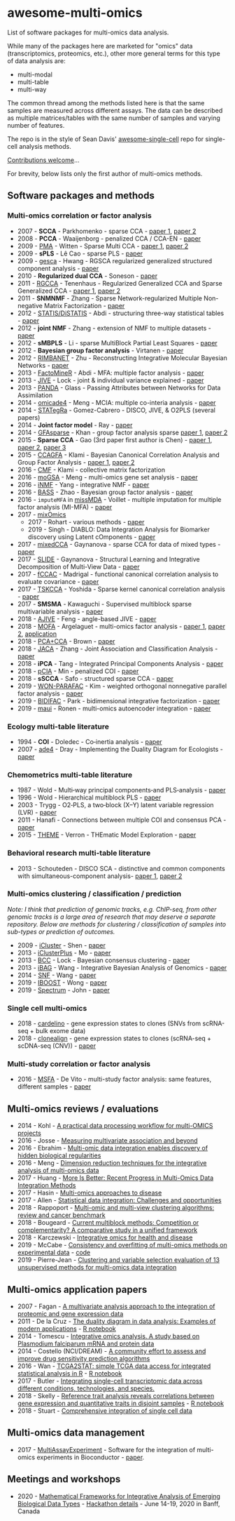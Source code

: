 # awesome-multi-omics

List of software packages for multi-omics data analysis.

While many of the packages here are marketed for "omics" data (transcriptomics, proteomics, etc.), other more general terms for this type of data analysis are: 

* multi-modal
* multi-table
* multi-way

The common thread among the methods listed here is that the same samples are measured across different assays. The data can be described as multiple matrices/tables with the same number of samples and varying number of features.

The repo is in the style of Sean Davis'
[awesome-single-cell](https://github.com/seandavi/awesome-single-cell)
repo for single-cell analysis methods.

[Contributions welcome](https://github.com/mikelove/awesome-multi-omics/blob/master/CONTRIBUTING.md)...

For brevity, below lists only the first author of multi-omics methods.

## Software packages and methods

### Multi-omics correlation or factor analysis

- 2007 - **SCCA** - Parkhomenko - sparse CCA - [paper 1](https://www.ncbi.nlm.nih.gov/pmc/articles/PMC2367499/), [paper 2](https://doi.org/10.2202/1544-6115.1406) 
- 2008 - **PCCA** - Waaijenborg - penalized CCA / CCA-EN - [paper](https://doi.org/10.2202/1544-6115.1329)
- 2009 - [PMA](https://CRAN.r-project.org/package=PMA) - Witten - Sparse Multi CCA - [paper 1](https://www.ncbi.nlm.nih.gov/pmc/articles/PMC2697346/), [paper 2](https://www.ncbi.nlm.nih.gov/pmc/articles/PMC2861323/)
- 2009 - **sPLS** - Lê Cao - sparse PLS - [paper](https://www.ncbi.nlm.nih.gov/pmc/articles/PMC2640358/)
- 2009 - [gesca](https://CRAN.r-project.org/package=gesca) - Hwang - RGSCA regularized generalized structured component analysis - [paper](https://doi.org/10.1007/s11336-009-9119-y) 
- 2010 - **Regularized dual CCA** - Soneson - [paper](https://doi.org/10.1186/1471-2105-11-191)
- 2011 - [RGCCA](https://cran.r-project.org/package=RGCCA) - Tenenhaus - Regularized Generalized CCA and Sparse Generalized CCA - [paper 1](https://www.ncbi.nlm.nih.gov/pubmed/28536930), [paper 2](https://www.ncbi.nlm.nih.gov/pubmed/24550197)
- 2011 - **SNMNMF** - Zhang - Sparse Network-regularized Multiple Non-negative Matrix Factorization - [paper](https://www.ncbi.nlm.nih.gov/pmc/articles/PMC3117336/)
- 2012 - [STATIS/DiSTATIS](https://github.com/HerveAbdi/DistatisR) - Abdi - structuring three-way statistical tables - [paper](https://doi.org/10.1002/wics.198)
- 2012 - **joint NMF** - Zhang - extension of NMF to multiple datasets - [paper](https://www.ncbi.nlm.nih.gov/pmc/articles/PMC3479191/)
- 2012 - **sMBPLS** - Li - sparse MultiBlock Partial Least Squares - [paper](https://www.ncbi.nlm.nih.gov/pmc/articles/PMC3463121/)
- 2012 - **Bayesian group factor analysis** - Virtanen - [paper](http://proceedings.mlr.press/v22/virtanen12.html)
- 2012 - [RIMBANET](http://research.mssm.edu/integrative-network-biology/RIMBANET/RIMBANET_overview.html) - Zhu - Reconstructing Integrative Molecular Bayesian Networks - [paper](https://doi.org/10.1371/journal.pbio.1001301)
- 2013 - [FactoMineR](https://cran.r-project.org/package=FactoMineR) - Abdi - MFA: multiple factor analysis - [paper](https://doi.org/10.1002/wics.1246)
- 2013 - [JIVE](https://genome.unc.edu/jive/) - Lock - joint & individual variance explained - [paper](https://www.ncbi.nlm.nih.gov/pmc/articles/PMC3671601/)
- 2013 - [PANDA](https://bioconductor.org/packages/release/bioc/html/pandaR.html) - Glass - Passing Attributes between Networks for Data Assimilation
- 2014 - [omicade4](https://bioconductor.org/packages/omicade4) - Meng - MCIA: multiple co-interia analysis - [paper](https://www.ncbi.nlm.nih.gov/pmc/articles/PMC4053266/)
- 2014 - [STATegRa](https://bioconductor.org/packages/STATegRa) - Gomez-Cabrero - DISCO, JIVE, & O2PLS (several papers)
- 2014 - **Joint factor model** - Ray - [paper](https://doi.org/10.1093/bioinformatics/btu064)
- 2014 - [GFAsparse](https://research.cs.aalto.fi/pml/software/GFAsparse/) - Khan - group factor analysis sparse [paper 1](https://www.ncbi.nlm.nih.gov/pmc/articles/PMC4147909/), [paper 2](https://doi.org/10.1093/bioinformatics/btw207)
- 2015 - **Sparse CCA** - Gao (3rd paper first author is Chen) - [paper 1](https://doi.org/10.1214/15-AOS1332), [paper 2](https://doi.org/10.1214/16-AOS1519), [paper 3](https://arxiv.org/abs/1311.6186)
- 2015 - [CCAGFA](https://cran.r-project.org/package=CCAGFA) - Klami - Bayesian Canonical Correlation Analysis and Group Factor Analysis - [paper 1](https://doi.org/10.1109/TNNLS.2014.2376974), [paper 2](http://www.jmlr.org/papers/v18/16-509.html)
- 2016 - [CMF](https://cran.r-project.org/package=CMF) - Klami - collective matrix factorization
- 2016 - [moGSA](https://bioconductor.org/packages/mogsa) - Meng - multi-omics gene set analysis - [paper](https://doi.org/10.1101/046904)
- 2016 - [iNMF](https://github.com/yangzi4/iNMF) - Yang - integrative NMF - [paper](https://www.ncbi.nlm.nih.gov/pmc/articles/pmid/26377073/)
- 2016 - [BASS](https://github.com/judyboon/BASS) - Zhao - Bayesian group factor analysis - [paper](https://arxiv.org/abs/1411.2698)
- 2016 - `imputeMFA` in [missMDA](https://cran.r-project.org/web/packages/missMDA/index.html) - Voillet - multiple imputation for multiple factor analysis (MI-MFA) - [paper](https://www.ncbi.nlm.nih.gov/pmc/articles/PMC5048483/)
- 2017 - [mixOmics](https://bioconductor.org/packages/mixOmics)
    - 2017 - Rohart - various methods - [paper](https://doi.org/10.1371/journal.pcbi.1005752)
    - 2019 - Singh - DIABLO: Data Integration Analysis for Biomarker discovery using Latent cOmponents - [paper](https://doi.org/10.1093/bioinformatics/bty1054)
- 2017 - [mixedCCA](https://github.com/irinagain/mixedCCA) - Gaynanova - sparse CCA for data of mixed types - [paper](https://arxiv.org/abs/1807.05274)
- 2017 - [SLIDE](https://github.com/irinagain/SLIDE_Rpackage) - Gaynanova - Structural Learning and Integrative Decomposition of Multi-View Data - [paper](https://arxiv.org/abs/1707.06573)
- 2017 - [fCCAC](https://github.com/pmb59/fCCAC/) - Madrigal - functional canonical correlation analysis to evaluate covariance - [paper](https://doi.org/10.1093/bioinformatics/btw724)
- 2017 - [TSKCCA](https://github.com/kosyoshida/TSKCCA) - Yoshida - Sparse kernel canonical correlation analysis - [paper](https://doi.org/10.1186/s12859-017-1543-x)
- 2017 - **SMSMA** - Kawaguchi - Supervised multiblock sparse multivariable analysis - [paper](https://doi.org/10.1093/biostatistics/kxx011)
- 2018 - [AJIVE](https://github.com/idc9/r_jive) - Feng - angle-based JIVE - [paper](https://arxiv.org/abs/1704.02060)
- 2018 - [MOFA](https://github.com/bioFAM/MOFA) - Argelaguet - multi-omics factor analysis - [paper 1](https://doi.org/10.15252/msb.20178124), [paper 2](https://www.biorxiv.org/content/10.1101/837104v1), [application](https://doi.org/10.1101/519207)
- 2018 - [PCA+CCA](https://github.com/pachterlab/PCACCA/) - Brown - [paper](https://doi.org/10.1371/journal.pgen.1007841)
- 2018 - [JACA](https://github.com/Pennisetum/JACA) - Zhang - Joint Association and Classification Analysis - [paper](https://arxiv.org/abs/1811.08511)
- 2018 - **iPCA** - Tang - Integrated Principal Components Analysis - [paper](https://arxiv.org/abs/1810.00832)
- 2018 - [pCIA](https://www.med.upenn.edu/long-lab/software.html) - Min - penalized COI - [paper](https://www.ncbi.nlm.nih.gov/pubmed/30165424)
- 2018 - **sSCCA** - Safo - structured sparse CCA - [paper](https://www.ncbi.nlm.nih.gov/pmc/articles/PMC5677597/)
- 2019 - [WON-PARAFAC](https://github.com/NKI-CCB/won-parafac) - Kim - weighted orthogonal nonnegative parallel factor analysis - [paper](https://doi.org/10.1038/s41467-019-13027-2) 
- 2019 - [BIDIFAC](https://github.com/lockEF/bidifac) - Park - bidimensional integrative factorization - [paper](https://doi.org/10.1111/biom.13141)
- 2019 - [maui](https://github.com/BIMSBbioinfo/maui) - Ronen - multi-omics autoencoder integration - [paper](https://doi.org/10.26508/lsa.201900517)

### Ecology multi-table literature

- 1994 - **COI** - Doledec - Co‐inertia analysis - [paper](https://doi.org/10.1111/j.1365-2427.1994.tb01741.x)
- 2007 - [ade4](https://CRAN.r-project.org/package=ade4) - Dray - Implementing the Duality Diagram for Ecologists - [paper](http://dx.doi.org/10.18637/jss.v022.i04)

### Chemometrics multi-table literature

- 1987 - Wold - Multi‐way principal components‐and PLS‐analysis - [paper](https://doi.org/10.1002/cem.1180010107)
- 1996 - Wold - Hierarchical multiblock PLS - [paper](https://doi.org/10.1002/(SICI)1099-128X(199609)10:5/6%3C463::AID-CEM445%3E3.0.CO;2-L)
- 2003 - Trygg - O2‐PLS, a two‐block (X–Y) latent variable regression (LVR) - [paper](https://doi.org/10.1002/cem.775)
- 2011 - Hanafi - Connections between multiple COI and consensus PCA - [paper](https://doi.org/10.1016/j.chemolab.2010.05.010)
- 2015 - [THEME](https://github.com/ThomData/R_THEME) - Verron - THEmatic Model Exploration - [paper](https://doi.org/10.1002/cem.2759)

### Behavioral research multi-table literature

- 2013 - Schouteden - DISCO SCA - distinctive and common components with simultaneous-component analysis- [paper 1](https://www.ncbi.nlm.nih.gov/pubmed/23361416), [paper 2](https://www.ncbi.nlm.nih.gov/pubmed/24178130)

### Multi-omics clustering / classification / prediction

*Note: I think that prediction of genomic tracks, e.g. ChIP-seq, from other genomic tracks is a large area of research that may deserve a separate repository. Below are methods for clustering / classification of samples into sub-types or prediction of outcomes.*

- 2009 - [iCluster](https://cran.r-project.org/package=iCluster) - Shen - [paper](https://www.ncbi.nlm.nih.gov/pmc/articles/PMC2800366/)
- 2013 - [iClusterPlus](https://bioconductor.org/packages/iClusterPlus) - Mo - [paper](https://www.ncbi.nlm.nih.gov/pmc/articles/PMC3600490/)
- 2013 - [BCC](https://github.com/ttriche/bayesCC) - Lock - Bayesian consensus clustering - [paper](https://www.ncbi.nlm.nih.gov/pmc/articles/PMC3789539/)
- 2013 - [iBAG](https://github.com/umich-biostatistics/iBAG) - Wang - Integrative Bayesian Analysis of Genomics - [paper](https://www.ncbi.nlm.nih.gov/pmc/articles/PMC3546799/)
- 2014 - [SNF](http://compbio.cs.toronto.edu/SNF/SNF/Software.html) - Wang - [paper](https://www.ncbi.nlm.nih.gov/pubmed/24464287)
- 2019 - [IBOOST](http://dlin.web.unc.edu/software/iboost/) - Wong - [paper](https://doi.org/10.1186/s13059-019-1640-4)
- 2019 - [Spectrum](https://cran.r-project.org/web/packages/Spectrum/index.html) - John - [paper](https://doi.org/10.1093/bioinformatics/btz704)

### Single cell multi-omics

- 2018 - [cardelino](https://github.com/PMBio/cardelino) - gene expression states to clones (SNVs from scRNA-seq + bulk exome data)
- 2018 - [clonealign](https://github.com/kieranrcampbell/clonealign) - gene expression states to clones (scRNA-seq + scDNA-seq (CNV)) - [paper](https://doi.org/10.1101/344309)

### Multi-study correlation or factor analysis

- 2016 - [MSFA](https://github.com/rdevito/MSFA) - De Vito - multi-study factor analysis: same features, different samples - [paper](https://arxiv.org/abs/1611.06350)

## Multi-omics reviews / evaluations

- 2014 - Kohl - [A practical data processing workflow for multi-OMICS projects](https://doi.org/10.1016/j.bbapap.2013.02.029)
- 2016 - Josse - [Measuring multivariate association and beyond](https://www.ncbi.nlm.nih.gov/pmc/articles/PMC5658146/)
- 2016 - Ebrahim - [Multi-omic data integration enables discovery of hidden biological regularities](https://doi.org/10.1038/ncomms13091)
- 2016 - Meng - [Dimension reduction techniques for the integrative analysis of multi-omics data](https://doi.org/10.1093/bib/bbv108)
- 2017 - Huang - [More Is Better: Recent Progress in Multi-Omics Data Integration Methods](https://doi.org/10.3389/fgene.2017.00084)
- 2017 - Hasin - [Multi-omics approaches to disease](https://doi.org/10.1186/s13059-017-1215-1)
- 2017 - Allen - [Statistical data integration: Challenges and opportunities](http://www.stat.rice.edu/~gallen/gallen_data_integration_2017.pdf)
- 2018 - Rappoport - [Multi-omic and multi-view clustering algorithms: review and cancer benchmark](https://doi.org/10.1093/nar/gky889)
- 2018 - Bougeard - [Current multiblock methods: Competition or complementarity? A comparative study in a unified framework](https://doi.org/10.1016/j.chemolab.2018.09.003)
- 2018 - Karczewski - [Integrative omics for health and disease](https://doi.org/10.1038/nrg.2018.4)
- 2019 - McCabe - [Consistency and overfitting of multi-omics methods on experimental data](https://doi.org/10.1093/bib/bbz070) - [code](https://github.com/mccabes292/movie)
- 2019 - Pierre-Jean - [Clustering and variable selection evaluation of 13 unsupervised methods for multi-omics data integration](https://doi.org/10.1093/bib/bbz138)

## Multi-omics application papers

- 2007 - Fagan - [A multivariate analysis approach to the integration of proteomic and gene expression data](https://doi.org/10.1002/pmic.200600898)
- 2011 - De la Cruz - [The duality diagram in data analysis: Examples of modern applications](https://doi.org/10.1214/10-AOAS408) - [R notebook](http://lbbe-shiny.univ-lyon1.fr/Reproducible_Research/06-AAS.Thioulouse.2011/)
- 2014 - Tomescu - [Integrative omics analysis. A study based on Plasmodium falciparum mRNA and protein data](https://doi.org/10.1186/1752-0509-8-S2-S4)
- 2014 - Costello (NCI/DREAM) - [A community effort to assess and improve drug sensitivity prediction algorithms](https://doi.org/10.1038/nbt.2877)
- 2016 - Wan - [TCGA2STAT: simple TCGA data access for integrated statistical analysis in R](https://doi.org/10.1093/bioinformatics/btv677) - [R notebook](http://www.liuzlab.org/TCGA2STAT/)
- 2017 - Butler - [Integrating single-cell transcriptomic data across different conditions, technologies, and species.](https://www.biorxiv.org/content/10.1101/164889v1)
- 2018 - Skelly - [Reference trait analysis reveals correlations between gene expression and quantitative traits in disjoint samples](https://www.biorxiv.org/content/10.1101/489542v1) - [R notebook](https://daskelly.github.io/reference_traits/reference_trait_analysis_walkthrough.html)
- 2018 - Stuart - [Comprehensive integration of single cell data](https://www.biorxiv.org/content/10.1101/460147v1)

## Multi-omics data management

- 2017 - [MultiAssayExperiment](https://bioconductor.org/packages/MultiAssayExperiment/) - Software for the integration of multi-omics experiments in Bioconductor - [paper](https://doi.org/10.1158/0008-5472.CAN-17-0344).

## Meetings and workshops

- 2020 - [Mathematical Frameworks for Integrative Analysis of Emerging Biological Data Types](https://www.birs.ca/events/2020/5-day-workshops/20w5197) - [Hackathon details](https://github.com/BIRSBiointegration/Hackathon) - June 14-19, 2020 in Banff, Canada
